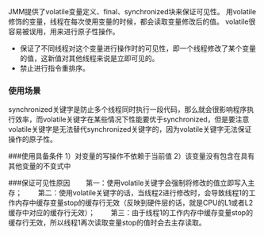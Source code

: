 JMM提供了volatile变量定义、final、synchronized块来保证可见性。
用volatile修饰的变量，线程在每次使用变量的时候，都会读取变量修改后的值。
volatile很容易被误用，用来进行原子性操作。

* 保证了不同线程对这个变量进行操作时的可见性，即一个线程修改了某个变量的值，这新值对其他线程来说是立即可见的。
* 禁止进行指令重排序。


### 使用场景
synchronized关键字是防止多个线程同时执行一段代码，那么就会很影响程序执行效率，而volatile关键字在某些情况下性能要优于synchronized，但是要注意volatile关键字是无法替代synchronized关键字的，因为volatile关键字无法保证操作的原子性。

###使用具备条件
1）对变量的写操作不依赖于当前值
2）该变量没有包含在具有其他变量的不变式中


###保证可见性原因
　　第一：使用volatile关键字会强制将修改的值立即写入主存；
　　第二：使用volatile关键字的话，当线程2进行修改时，会导致线程1的工作内存中缓存变量stop的缓存行无效（反映到硬件层的话，就是CPU的L1或者L2缓存中对应的缓存行无效）；
　　第三：由于线程1的工作内存中缓存变量stop的缓存行无效，所以线程1再次读取变量stop的值时会去主存读取。